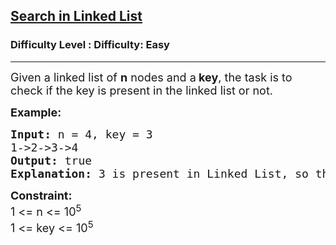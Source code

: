 <h2><a href="https://www.geeksforgeeks.org/problems/search-in-linked-list-1664434326/1">Search in Linked List</a></h2><h3>Difficulty Level : Difficulty: Easy</h3><hr><div class="problems_problem_content__Xm_eO"><p><span style="font-size: 18px;">Given a linked list of <strong>n</strong> nodes and a<strong> key</strong>, the task is to check if the key&nbsp;is present in the linked list or&nbsp;not.</span></p>
<p><strong><span style="font-size: 18px;">Example:</span></strong></p>
<pre><strong><span style="font-size: 18px;">Input: </span></strong><span style="font-size: 18px;">n = 4, key = 3
1-&gt;2-&gt;3-&gt;4
<strong>Output: </strong>true
<strong>Explanation: </strong>3 is present in Linked List, so the function returns true.</span></pre>
<p><span style="font-size: 18px;"><strong>Constraint:</strong><br>1 &lt;= n &lt;= 10<sup>5</sup><br>1 &lt;= key &lt;= 10<sup>5</sup></span></p></div>
